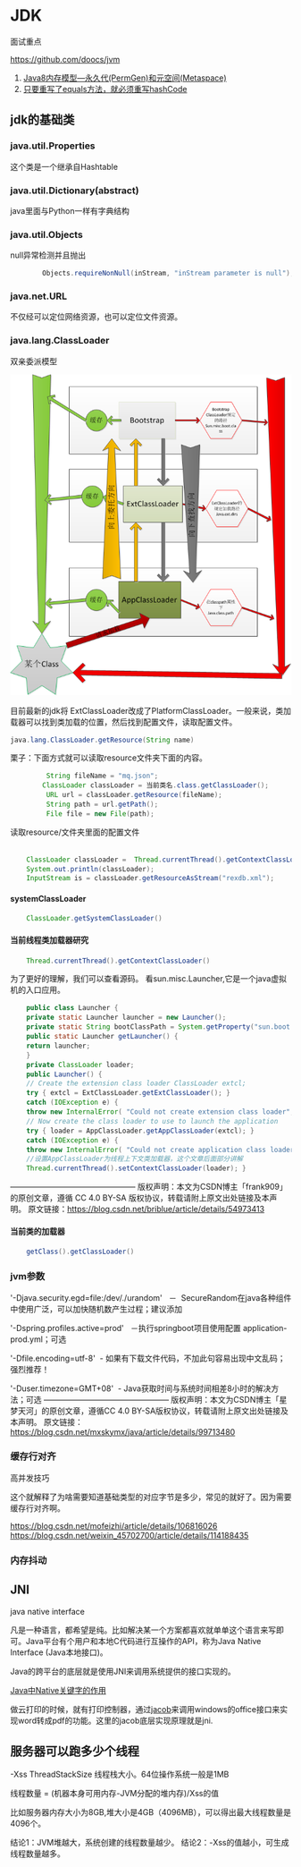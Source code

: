 JDK
===
面试重点

https://github.com/doocs/jvm

1. [Java8内存模型—永久代(PermGen)和元空间(Metaspace)](https://www.cnblogs.com/paddix/p/5309550.html)
1. [只要重写了equals方法，就必须重写hashCode](https://www.jianshu.com/p/da2c0129c270)

## jdk的基础类

### java.util.Properties
这个类是一个继承自Hashtable

### java.util.Dictionary(abstract)
java里面与Python一样有字典结构

### java.util.Objects
null异常检测并且抛出
```java
        Objects.requireNonNull(inStream, "inStream parameter is null");
```
### java.net.URL
不仅经可以定位网络资源，也可以定位文件资源。



###  java.lang.ClassLoader	

双亲委派模型

![](./img/classloader.png)

目前最新的jdk将 ExtClassLoader改成了PlatformClassLoader。一般来说，类加载器可以找到类加载的位置，然后找到配置文件，读取配置文件。

```java
java.lang.ClassLoader.getResource(String name)
```

栗子：下面方式就可以读取resource文件夹下面的内容。

```java
         String fileName = "mq.json";
		ClassLoader classLoader = 当前类名.class.getClassLoader();
         URL url = classLoader.getResource(fileName);
         String path = url.getPath();
         File file = new File(path);
```

读取resource/文件夹里面的配置文件

```java

    ClassLoader classLoader =  Thread.currentThread().getContextClassLoader();
    System.out.println(classLoader);
	InputStream is = classLoader.getResourceAsStream("rexdb.xml");
```


#### systemClassLoader

```java
	ClassLoader.getSystemClassLoader()
```

#### 当前线程类加载器研究
```java
	Thread.currentThread().getContextClassLoader()
```
为了更好的理解，我们可以查看源码。
看sun.misc.Launcher,它是一个java虚拟机的入口应用。
```java
	public class Launcher { 
	private static Launcher launcher = new Launcher(); 
	private static String bootClassPath = System.getProperty("sun.boot.class.path"); 
	public static Launcher getLauncher() { 
	return launcher; 
	} 
	private ClassLoader loader; 
	public Launcher() { 
	// Create the extension class loader ClassLoader extcl; 
	try { extcl = ExtClassLoader.getExtClassLoader(); } 
	catch (IOException e) { 
	throw new InternalError( "Could not create extension class loader", e); } 
	// Now create the class loader to use to launch the application 
	try { loader = AppClassLoader.getAppClassLoader(extcl); } 
	catch (IOException e) { 
	throw new InternalError( "Could not create application class loader", e); } 
	//设置AppClassLoader为线程上下文类加载器，这个文章后面部分讲解 
	Thread.currentThread().setContextClassLoader(loader); }

```

————————————————
版权声明：本文为CSDN博主「frank909」的原创文章，遵循 CC 4.0 BY-SA 版权协议，转载请附上原文出处链接及本声明。
原文链接：https://blog.csdn.net/briblue/article/details/54973413

#### 当前类的加载器
```java
 	getClass().getClassLoader()
```

### jvm参数

'-Djava.security.egd=file:/dev/./urandom'   －  SecureRandom在java各种组件中使用广泛，可以加快随机数产生过程；建议添加

'-Dspring.profiles.active=prod'   －执行springboot项目使用配置 application-prod.yml；可选

'-Dfile.encoding=utf-8'  - 如果有下载文件代码，不加此句容易出现中文乱码；强烈推荐！

'-Duser.timezone=GMT+08'  - Java获取时间与系统时间相差8小时的解决方法；可选
————————————————
版权声明：本文为CSDN博主「星梦天河」的原创文章，遵循CC 4.0 BY-SA版权协议，转载请附上原文出处链接及本声明。
原文链接：https://blog.csdn.net/mxskymx/java/article/details/99713480


### 缓存行对齐

高并发技巧

这个就解释了为啥需要知道基础类型的对应字节是多少，常见的就好了。因为需要缓存行对齐啊。

https://blog.csdn.net/mofeizhi/article/details/106816026
https://blog.csdn.net/weixin_45702700/article/details/114188435

### 内存抖动




## JNI

java native interface

凡是一种语言，都希望是纯。比如解决某一个方案都喜欢就单单这个语言来写即可。Java平台有个用户和本地C代码进行互操作的API，称为Java Native Interface (Java本地接口)。

Java的跨平台的底层就是使用JNI来调用系统提供的接口实现的。

[Java中Native关键字的作用](https://www.cnblogs.com/KingIceMou/p/7239668.html)

做云打印的时候，就有打印控制器，通过[jacob](https://github.com/freemansoft/jacob-project)来调用windows的office接口来实现word转成pdf的功能。这里的jacob底层实现原理就是jni.


## 服务器可以跑多少个线程

-Xss ThreadStackSize 线程栈大小。64位操作系统一般是1MB


线程数量 = (机器本身可用内存-JVM分配的堆内存)/Xss的值

比如服务器内存大小为8GB,堆大小是4GB（4096MB），可以得出最大线程数量是4096个。

结论1：JVM堆越大，系统创建的线程数量越少。
结论2：-Xss的值越小，可生成线程数量越多。
